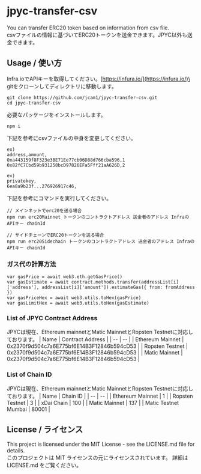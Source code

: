 # jpyc-transfer-csv
You can transfer ERC20 token based on information from csv file.\
csvファイルの情報に基づいてERC20トークンを送金できます。JPYC以外も送金できます。

## Usage / 使い方
Infra.ioでAPIキーを取得してください。[https://infura.io/](https://infura.io/)\
\
gitをクローンしてディレクトリに移動します。
```
git clone https://github.com/jcam1/jpyc-transfer-csv.git
cd jpyc-transfer-csv
```
必要なパッケージをインストールします。
```
npm i
```
下記を参考にcsvファイルの中身を変更してください。
```address.csv
ex)
address,amount,
0xa443159f8F323e3BE71Ee77cb06D88d766cba596,1
0x82fC7Cbd59b931258bcD97826EFa5Fff21aA626D,2
```

```privatekey.csv
ex)
privatekey,
6ea8a9b23f...276926917c46,
```
下記を参考にコマンドを実行してください。
```
// メインネットでerc20を送る場合
npm run erc20Mainnet トークンのコントラクトアドレス 送金者のアドレス InfraのAPIキー chainId

// サイドチェーンでERC20トークンを送る場合
npm run erc20Sidechain トークンのコントラクトアドレス 送金者のアドレス InfraのAPIキー chainId
```
### ガス代の計算方法
```
var gasPrice = await web3.eth.getGasPrice()
var gasEstimate = await contract.methods.transfer(addressList[i]['address'], addressList[i]['amount']).estimateGas({ from: fromAddress })
var gasPriceHex = await web3.utils.toHex(gasPrice)
var gasLimitHex = await web3.utils.toHex(gasEstimate)
```

### List of JPYC Contract Address
JPYCは現在、Ethereum mainnetとMatic MainnetとRopsten Testnetに対応しております。
| Name | Contract Address |
| -- | -- |
| Ethereum Mainnet | 0x2370f9d504c7a6E775bf6E14B3F12846b594cD53 |
| Ropsten Testnet | 0x2370f9d504c7a6E775bf6E14B3F12846b594cD53 |
| Matic Mainnet | 0x2370f9d504c7a6E775bf6E14B3F12846b594cD53 |


### List of Chain ID
JPYCは現在、Ethereum mainnetとMatic MainnetとRopsten Testnetに対応しております。
| Name | Chain ID |
| -- | -- |
| Ethereum Mainnet | 1 |
| Ropsten Testnet | 3 |
| xDai Chain | 100 |
| Matic Mainnet | 137 |
| Matic Testnet Mumbai | 80001 |


## License / ライセンス
This project is licensed under the MIT License - see the LICENSE.md file for details.\
このプロジェクトは MIT ライセンスの元にライセンスされています。 詳細は LICENSE.md をご覧ください。